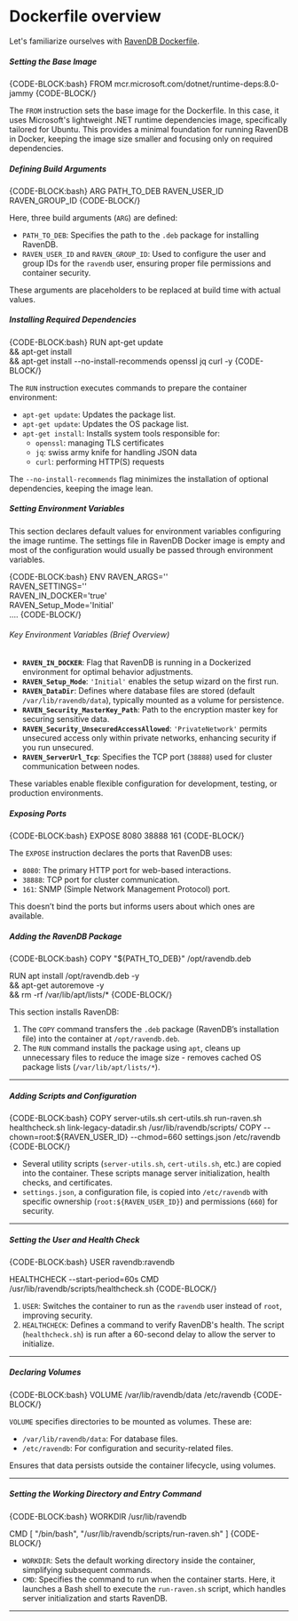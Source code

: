 # Dockerfile overview

Let's familiarize ourselves with [RavenDB Dockerfile](https://github.com/ravendb/ravendb/blob/v6.2/docker/ravendb-ubuntu/Dockerfile.x64).


##### Setting the Base Image
{CODE-BLOCK:bash}
FROM mcr.microsoft.com/dotnet/runtime-deps:8.0-jammy
{CODE-BLOCK/}

The `FROM` instruction sets the base image for the Dockerfile.
In this case, it uses Microsoft's lightweight .NET runtime dependencies image, specifically tailored for Ubuntu.
This provides a minimal foundation for running RavenDB in Docker, keeping the image size smaller and focusing only on required dependencies.


##### Defining Build Arguments
{CODE-BLOCK:bash}
ARG PATH_TO_DEB RAVEN_USER_ID RAVEN_GROUP_ID
{CODE-BLOCK/}

Here, three build arguments (`ARG`) are defined:

- `PATH_TO_DEB`: Specifies the path to the `.deb` package for installing RavenDB.
- `RAVEN_USER_ID` and `RAVEN_GROUP_ID`: Used to configure the user and group IDs for the `ravendb` user, ensuring proper file permissions and container security.

These arguments are placeholders to be replaced at build time with actual values.


##### Installing Required Dependencies
{CODE-BLOCK:bash}
RUN apt-get update \
    && apt-get install \
    && apt-get install --no-install-recommends openssl jq curl -y
{CODE-BLOCK/}


The `RUN` instruction executes commands to prepare the container environment:

- `apt-get update`: Updates the package list.
- `apt-get update`: Updates the OS package list.
- `apt-get install`: Installs system tools responsible for:
    - `openssl`: managing TLS certificates
    - `jq`: swiss army knife for handling JSON data
    - `curl`: performing HTTP(S) requests

The `--no-install-recommends` flag minimizes the installation of optional dependencies, keeping the image lean.


##### Setting Environment Variables

This section declares default values for environment variables configuring the image runtime. The settings file in RavenDB Docker image is empty and most of the configuration would usually be passed through environment variables.

{CODE-BLOCK:bash}
ENV RAVEN_ARGS='' \
    RAVEN_SETTINGS='' \
    RAVEN_IN_DOCKER='true' \
    RAVEN_Setup_Mode='Initial' \
    ....
{CODE-BLOCK/}


###### Key Environment Variables (Brief Overview)

- **`RAVEN_IN_DOCKER`**: Flag that RavenDB is running in a Dockerized environment for optimal behavior adjustments.
- **`RAVEN_Setup_Mode`**: `'Initial'` enables the setup wizard on the first run.
- **`RAVEN_DataDir`**: Defines where database files are stored (default `/var/lib/ravendb/data`), typically mounted as a volume for persistence.
- **`RAVEN_Security_MasterKey_Path`**: Path to the encryption master key for securing sensitive data.
- **`RAVEN_Security_UnsecuredAccessAllowed`**: `'PrivateNetwork'` permits unsecured access only within private networks, enhancing security if you run unsecured.
- **`RAVEN_ServerUrl_Tcp`**: Specifies the TCP port (`38888`) used for cluster communication between nodes.

These variables enable flexible configuration for development, testing, or production environments.

##### Exposing Ports
{CODE-BLOCK:bash}
EXPOSE 8080 38888 161
{CODE-BLOCK/}

The `EXPOSE` instruction declares the ports that RavenDB uses:

- `8080`: The primary HTTP port for web-based interactions.
- `38888`: TCP port for cluster communication.
- `161`: SNMP (Simple Network Management Protocol) port.

This doesn’t bind the ports but informs users about which ones are available.

##### Adding the RavenDB Package
{CODE-BLOCK:bash}
COPY "${PATH_TO_DEB}" /opt/ravendb.deb

RUN apt install /opt/ravendb.deb -y \
    && apt-get autoremove -y \
    && rm -rf /var/lib/apt/lists/*
{CODE-BLOCK/}

This section installs RavenDB:

1. The `COPY` command transfers the `.deb` package (RavenDB’s installation file) into the container at `/opt/ravendb.deb`.
2. The `RUN` command installs the package using `apt`, cleans up unnecessary files to reduce the image size - removes cached OS package lists (`/var/lib/apt/lists/*`).

---

##### Adding Scripts and Configuration
{CODE-BLOCK:bash}
COPY server-utils.sh cert-utils.sh run-raven.sh healthcheck.sh link-legacy-datadir.sh /usr/lib/ravendb/scripts/
COPY --chown=root:${RAVEN_USER_ID} --chmod=660 settings.json /etc/ravendb
{CODE-BLOCK/}

- Several utility scripts (`server-utils.sh`, `cert-utils.sh`, etc.) are copied into the container. These scripts manage server initialization, health checks, and certificates.
- `settings.json`, a configuration file, is copied into `/etc/ravendb` with specific ownership (`root:${RAVEN_USER_ID}`) and permissions (`660`) for security.

---

##### Setting the User and Health Check
{CODE-BLOCK:bash}
USER ravendb:ravendb

HEALTHCHECK --start-period=60s CMD /usr/lib/ravendb/scripts/healthcheck.sh
{CODE-BLOCK/}

1. `USER`: Switches the container to run as the `ravendb` user instead of `root`, improving security.
2. `HEALTHCHECK`: Defines a command to verify RavenDB's health. The script (`healthcheck.sh`) is run after a 60-second delay to allow the server to initialize.

---

##### Declaring Volumes
{CODE-BLOCK:bash}
VOLUME /var/lib/ravendb/data /etc/ravendb
{CODE-BLOCK/}

`VOLUME` specifies directories to be mounted as volumes. These are:

- `/var/lib/ravendb/data`: For database files.
- `/etc/ravendb`: For configuration and security-related files.

Ensures that data persists outside the container lifecycle, using volumes.

---

##### Setting the Working Directory and Entry Command
{CODE-BLOCK:bash}
WORKDIR /usr/lib/ravendb

CMD [ "/bin/bash", "/usr/lib/ravendb/scripts/run-raven.sh" ]
{CODE-BLOCK/}

- `WORKDIR`: Sets the default working directory inside the container, simplifying subsequent commands.
- `CMD`: Specifies the command to run when the container starts. Here, it launches a Bash shell to execute the `run-raven.sh` script, which handles server initialization and starts RavenDB.

---
